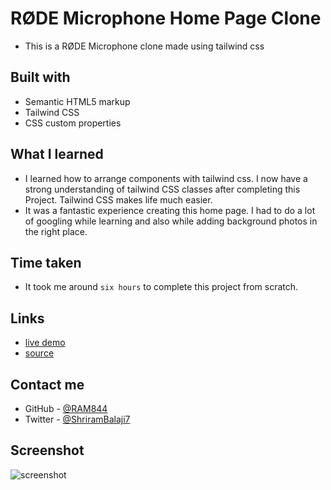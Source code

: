 #  RØDE Microphone Home Page Clone

- This is a RØDE Microphone clone made using tailwind css


## Built with

- Semantic HTML5 markup
- Tailwind CSS
- CSS custom properties


## What I learned
- I learned how to arrange components with tailwind css.
I now have a strong understanding of tailwind CSS classes after completing this Project. Tailwind CSS makes life much easier.
- It was a fantastic experience creating this home page. I had to do a lot of googling while learning and also while adding background photos in the right place.



## Time taken
- It took me around `` six hours `` to complete this project from scratch.



## Links
- [live demo](https://rode-home-page-clone-by-shriram.netlify.app/)
- [source](https://github.com/RAM844/RODE-Microphone-Home-Page-Clone)


## Contact me
- GitHub - [@RAM844](https://github.com/RAM844)
- Twitter - [@ShriramBalaji7](https://www.twitter.com/ShriramBalaji7)

## Screenshot

![screenshot](./screenshot.png)